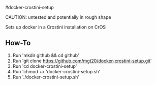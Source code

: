 #docker-crostini-setup

CAUTION: untested and potentially in rough shape

Sets up docker in a Crostini installation on CrOS

## How-To
1. Run 'mkdir github && cd github'
2. Run 'git clone https://github.com/mgt20/docker-crostini-setup.git'
3. Run 'cd docker-crostini-setup'
4. Run 'chmod +x 'docker-crostini-setup.sh'
5. Run './docker-crostini-setup.sh'
